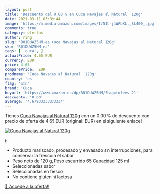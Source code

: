 ```yaml
---
layout: post
title: 'Descuento del 0.00 % en Cuca Navajas al Natural  120g'
date: 2021-03-11 03:39:44
image: 'https://m.media-amazon.com/images/I/51t-j4WPbXL._SL400_.jpg'
comments: true
category: ofertas
author: ring
slug: 'B01DUWZ5HM-es Cuca Navajas al Natural 120g'
sku: 'B01DUWZ5HM-es'
tags: [ 'cuca', ]
actualPrice: 4.65 EUR
currency: EUR
price: 4.65
comparePrice:  EUR
prodname: 'Cuca Navajas al Natural  120g'
country: 'es'
flag: '🇪🇸'
brand: 'Cuca'
buyurl: 'https://www.amazon.es/dp/B01DUWZ5HM/?tag=tolees-21'
descuento: '0.00'
average: '4.67933333333334'
---
```


Tienes [Cuca Navajas al Natural  120g](https://www.amazon.es/dp/B01DUWZ5HM/?tag=tolees-21) con un 0.00 % de descuento con precio de oferta de 4.65 EUR (original:  EUR) en el siguiente enlace!

[![Cuca Navajas al Natural  120g](https://m.media-amazon.com/images/I/51t-j4WPbXL._SL400_.jpg)](https://www.amazon.es/dp/B01DUWZ5HM/?tag=tolees-21)

ℹ️:

- Producto mariscado, procesado y envasado sin interrupciones, para conservar la frescura el sabor
- Peso neto de 120 g, Peso escurrido 65 Capacidad 125 ml
- Seleccionadas sabor
- Seleccionadas en fresco
- No contiene gluten ni lactosa

[🛒 Accede a la oferta!!](https://www.amazon.es/dp/B01DUWZ5HM/?tag=tolees-21)
